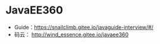 # JavaEE360





- Guide：https://snailclimb.gitee.io/javaguide-interview/#/
- 码云： http://wind_essence.gitee.io/javaee360

